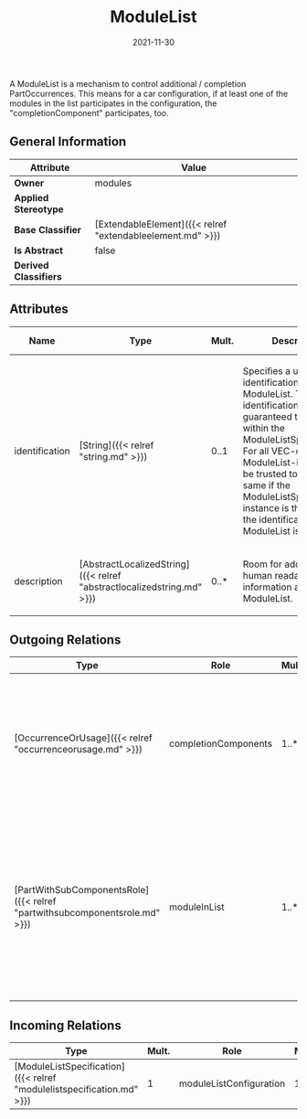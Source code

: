 ﻿---
title: ModuleList
toc: false
type: specs
date: "2021-11-30"
draft: false
specification: VEC
version: 2.0.0-rc1
documentType: "Recommendation"
elementType: Class
classes:
  - ModuleList
menu_name: vec-2.0.0-rc1
---
<p> A ModuleList is a mechanism to control additional / completion PartOccurrences. This means for a car configuration, if at least one of the modules in the list participates in the configuration, the &quot;completionComponent&quot; participates, too.      </p>

## General Information

| Attribute               | Value |
|-------------------------|-------|
| **Owner**               | modules |
| **Applied Stereotype**  |   |
| **Base Classifier**     | [ExtendableElement]({{< relref "extendableelement.md" >}})<br/>  |
| **Is Abstract**         | false |
| **Derived Classifiers** |   |

## Attributes
|  Name  |  Type  |  Mult.  |  Description  |  Owning Classifier  |
|--------|--------|---------|---------------|--------------|
|identification | [String]({{< relref "string.md" >}}) | 0..1 | <p> Specifies a unique identification of the ModuleList. The identification is guaranteed to be unique within the ModuleListSpecification. For all VEC-documents a ModuleList-instance can be trusted to be the same if the ModuleListSpecification-instance is the same and the identification of the ModuleList is the same.      </p> | [ModuleList]({{< relref "modulelist.md" >}}) |
|description | [AbstractLocalizedString]({{< relref "abstractlocalizedstring.md" >}}) | 0..* | <p>Room for additional, human readable information about the ModuleList. </p> | [ModuleList]({{< relref "modulelist.md" >}}) |

## Outgoing Relations
|    Type  |   Role   |   Mult.   |   Mult.   |   Description   |
|----------|----------|-----------|-----------|-----------------|
| [OccurrenceOrUsage]({{< relref "occurrenceorusage.md" >}}) | completionComponents | 1..* | 0..* | References the components that are used as completion, if any of the Modules in the ModuleList appears in a configuration. |
| [PartWithSubComponentsRole]({{< relref "partwithsubcomponentsrole.md" >}}) | moduleInList | 1..* | 0..* | References the Modules that belong to the ModuleList. If any of the referenced Modules participates in a configuration the completion components participate, too. |
##  Incoming Relations
|    Type  |   Mult.  |   Role    |   Mult.   |   Description  |
|----------|----------|-----------|-----------|----------------|
| [ModuleListSpecification]({{< relref "modulelistspecification.md" >}}) | 1 | moduleListConfiguration | 1..* | Specifies the ModuleLists defined in the ModuleListSpecification. |
